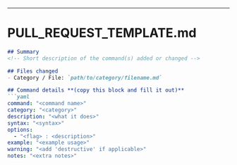 
---

# PULL_REQUEST_TEMPLATE.md

```markdown
## Summary
<!-- Short description of the command(s) added or changed -->

## Files changed
- Category / File: `path/to/category/filename.md`

## Command details **(copy this block and fill it out)**
```yaml
command: "<command name>"
category: "<category>"
description: "<what it does>"
syntax: "<syntax>"
options:
  - "<flag> : <description>"
example: "<example usage>"
warning: "<add 'destructive' if applicable>"
notes: "<extra notes>"
